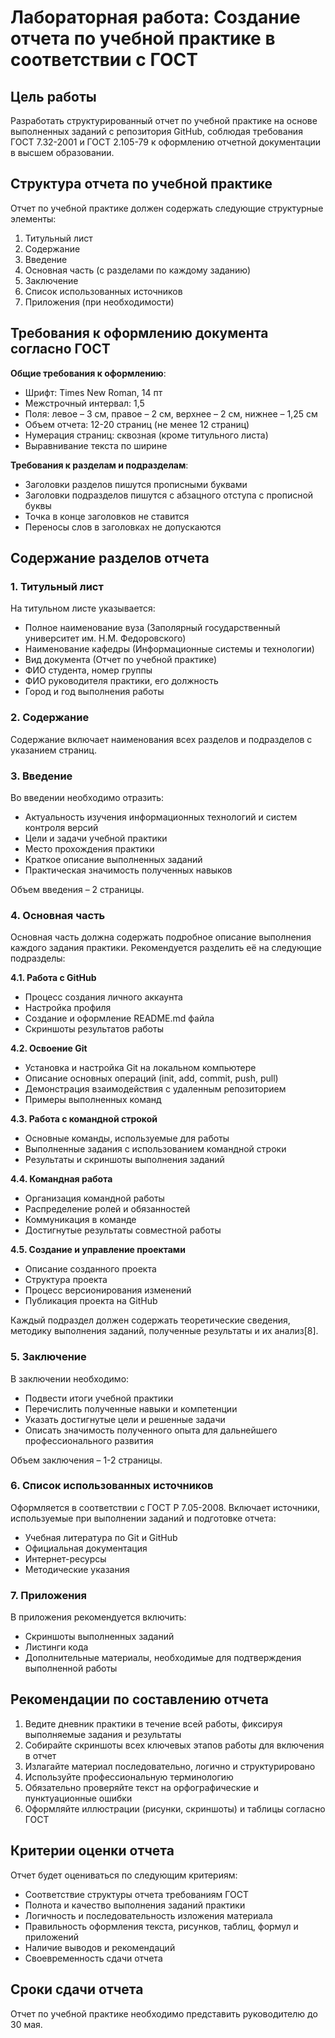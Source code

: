 # Лабораторная работа: Создание отчета по учебной практике в соответствии с ГОСТ

## Цель работы

Разработать структурированный отчет по учебной практике на основе выполненных заданий с репозитория GitHub, соблюдая требования ГОСТ 7.32-2001 и ГОСТ 2.105-79 к оформлению отчетной документации в высшем образовании.

## Структура отчета по учебной практике

Отчет по учебной практике должен содержать следующие структурные элементы:

1. Титульный лист
2. Содержание
3. Введение
4. Основная часть (с разделами по каждому заданию)
5. Заключение
6. Список использованных источников
7. Приложения (при необходимости)

## Требования к оформлению документа согласно ГОСТ

**Общие требования к оформлению**:
- Шрифт: Times New Roman, 14 пт
- Межстрочный интервал: 1,5
- Поля: левое – 3 см, правое – 2 см, верхнее – 2 см, нижнее – 1,25 см
- Объем отчета: 12-20 страниц (не менее 12 страниц)
- Нумерация страниц: сквозная (кроме титульного листа)
- Выравнивание текста по ширине

**Требования к разделам и подразделам**:
- Заголовки разделов пишутся прописными буквами
- Заголовки подразделов пишутся с абзацного отступа с прописной буквы
- Точка в конце заголовков не ставится
- Переносы слов в заголовках не допускаются

## Содержание разделов отчета

### 1. Титульный лист

На титульном листе указывается:
- Полное наименование вуза (Заполярный государственный университет им. Н.М. Федоровского)
- Наименование кафедры (Информационные системы и технологии)
- Вид документа (Отчет по учебной практике)
- ФИО студента, номер группы
- ФИО руководителя практики, его должность
- Город и год выполнения работы

### 2. Содержание

Содержание включает наименования всех разделов и подразделов с указанием страниц.

### 3. Введение

Во введении необходимо отразить:
- Актуальность изучения информационных технологий и систем контроля версий
- Цели и задачи учебной практики
- Место прохождения практики
- Краткое описание выполненных заданий
- Практическая значимость полученных навыков

Объем введения – 2 страницы.

### 4. Основная часть

Основная часть должна содержать подробное описание выполнения каждого задания практики. Рекомендуется разделить её на следующие подразделы:

**4.1. Работа с GitHub**
- Процесс создания личного аккаунта
- Настройка профиля
- Создание и оформление README.md файла
- Скриншоты результатов работы

**4.2. Освоение Git**
- Установка и настройка Git на локальном компьютере
- Описание основных операций (init, add, commit, push, pull)
- Демонстрация взаимодействия с удаленным репозиторием
- Примеры выполненных команд

**4.3. Работа с командной строкой**
- Основные команды, используемые для работы
- Выполненные задания с использованием командной строки
- Результаты и скриншоты выполнения заданий

**4.4. Командная работа**
- Организация командной работы
- Распределение ролей и обязанностей
- Коммуникация в команде
- Достигнутые результаты совместной работы

**4.5. Создание и управление проектами**
- Описание созданного проекта
- Структура проекта
- Процесс версионирования изменений
- Публикация проекта на GitHub

Каждый подраздел должен содержать теоретические сведения, методику выполнения заданий, полученные результаты и их анализ[8].

### 5. Заключение

В заключении необходимо:
- Подвести итоги учебной практики
- Перечислить полученные навыки и компетенции
- Указать достигнутые цели и решенные задачи
- Описать значимость полученного опыта для дальнейшего профессионального развития

Объем заключения – 1-2 страницы.

### 6. Список использованных источников

Оформляется в соответствии с ГОСТ Р 7.05-2008. Включает источники, используемые при выполнении заданий и подготовке отчета:
- Учебная литература по Git и GitHub
- Официальная документация
- Интернет-ресурсы
- Методические указания

### 7. Приложения

В приложения рекомендуется включить:
- Скриншоты выполненных заданий
- Листинги кода
- Дополнительные материалы, необходимые для подтверждения выполненной работы

## Рекомендации по составлению отчета

1. Ведите дневник практики в течение всей работы, фиксируя выполняемые задания и результаты
2. Собирайте скриншоты всех ключевых этапов работы для включения в отчет
3. Излагайте материал последовательно, логично и структурировано
4. Используйте профессиональную терминологию
5. Обязательно проверяйте текст на орфографические и пунктуационные ошибки
6. Оформляйте иллюстрации (рисунки, скриншоты) и таблицы согласно ГОСТ

## Критерии оценки отчета

Отчет будет оцениваться по следующим критериям:
- Соответствие структуры отчета требованиям ГОСТ
- Полнота и качество выполнения заданий практики
- Логичность и последовательность изложения материала
- Правильность оформления текста, рисунков, таблиц, формул и приложений
- Наличие выводов и рекомендаций
- Своевременность сдачи отчета

## Сроки сдачи отчета

Отчет по учебной практике необходимо представить руководителю до 30 мая.

